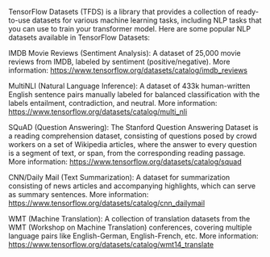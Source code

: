 TensorFlow Datasets (TFDS) is a library that provides a collection of ready-to-use datasets for various machine learning tasks, including NLP tasks that you can use to train your transformer model. Here are some popular NLP datasets available in TensorFlow Datasets:

IMDB Movie Reviews (Sentiment Analysis):
A dataset of 25,000 movie reviews from IMDB, labeled by sentiment (positive/negative). More information: https://www.tensorflow.org/datasets/catalog/imdb_reviews

MultiNLI (Natural Language Inference):
A dataset of 433k human-written English sentence pairs manually labeled for balanced classification with the labels entailment, contradiction, and neutral. More information: https://www.tensorflow.org/datasets/catalog/multi_nli

SQuAD (Question Answering):
The Stanford Question Answering Dataset is a reading comprehension dataset, consisting of questions posed by crowd workers on a set of Wikipedia articles, where the answer to every question is a segment of text, or span, from the corresponding reading passage. More information: https://www.tensorflow.org/datasets/catalog/squad

CNN/Daily Mail (Text Summarization):
A dataset for summarization consisting of news articles and accompanying highlights, which can serve as summary sentences. More information: https://www.tensorflow.org/datasets/catalog/cnn_dailymail

WMT (Machine Translation):
A collection of translation datasets from the WMT (Workshop on Machine Translation) conferences, covering multiple language pairs like English-German, English-French, etc. More information: https://www.tensorflow.org/datasets/catalog/wmt14_translate
